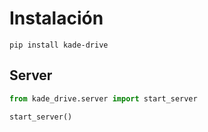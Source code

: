 # Instalación

```console
pip install kade-drive
```

## Server

```Python
from kade_drive.server import start_server

start_server()
```
